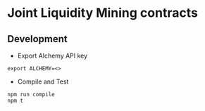 # Joint Liquidity Mining contracts

## Development

- Export Alchemy API key
```
export ALCHEMY=<>
```

- Compile and Test
```
npm run compile
npm t
```
